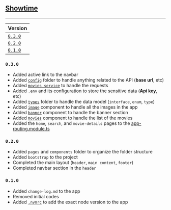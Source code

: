 ## <u>Showtime</u>

---

| Version            |
|:-------------------|
| [`0.3.0`](#v0.3.0) |
| [`0.2.0`](#v0.2.0) |
| [`0.1.0`](#v0.1.0) |


### <a id="v0.3.0"/>`0.3.0`

- Added active link to the navbar
- Added [`config`](./src/app/config) folder to handle anything related to the API (**base url**, etc)
- Added [`movies service`](./src/app/services/movies.service.ts) to handle the requests
- Added `.env` and its configuration to store the sensitive data (**Api key**, etc)
- Added [`types`](./src/app/types) folder to handle the data model (`interface`, `enum`, `type`)
- Added [`image`](./src/app/components/image) component to handle all the images in the app
- Added [`banner`](./src/app/pages/home/components/banner) component to handle the banner section
- Added [`movies`](./src/app/pages/home/components/movies) component to handle the list of the movies
- Added the `home`, `search`, and `movie-details` pages to the [app-routing.module.ts](./src/app/app-routing.module.ts)

### <a id="v0.2.0"/>`0.2.0`

- Added `pages` and `components` folder to organize the folder structure
- Added `bootstrap` to the project
- Completed the main layout (`header`, `main content`, `footer`)
- Completed navbar section in the `header`

### <a id="v0.1.0"/>`0.1.0`

- Added `change-log.md` to the app
- Removed initial codes
- Added [`.nvmrc`](./.nvmrc) to add the exact node version to the app
